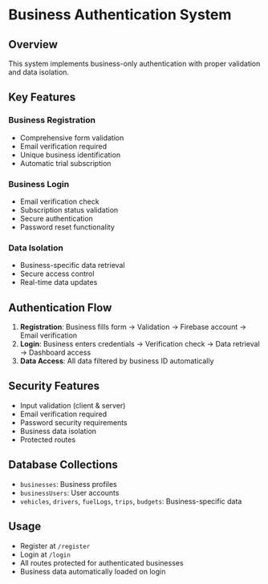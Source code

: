 # Business Authentication System

## Overview
This system implements business-only authentication with proper validation and data isolation.

## Key Features

### Business Registration
- Comprehensive form validation
- Email verification required
- Unique business identification
- Automatic trial subscription

### Business Login
- Email verification check
- Subscription status validation
- Secure authentication
- Password reset functionality

### Data Isolation
- Business-specific data retrieval
- Secure access control
- Real-time data updates

## Authentication Flow

1. **Registration**: Business fills form → Validation → Firebase account → Email verification
2. **Login**: Business enters credentials → Verification check → Data retrieval → Dashboard access
3. **Data Access**: All data filtered by business ID automatically

## Security Features
- Input validation (client & server)
- Email verification required
- Password security requirements
- Business data isolation
- Protected routes

## Database Collections
- `businesses`: Business profiles
- `businessUsers`: User accounts
- `vehicles`, `drivers`, `fuelLogs`, `trips`, `budgets`: Business-specific data

## Usage
- Register at `/register`
- Login at `/login`
- All routes protected for authenticated businesses
- Business data automatically loaded on login 
